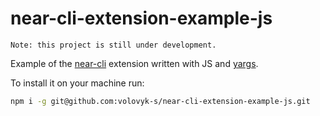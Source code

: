 # near-cli-extension-example-js

`Note: this project is still under development.`

Example of the [near-cli](https://github.com/near/near-cli-rs) extension written with JS and [yargs](http://yargs.js.org/).

To install it on your machine run:
```bash
npm i -g git@github.com:volovyk-s/near-cli-extension-example-js.git
```